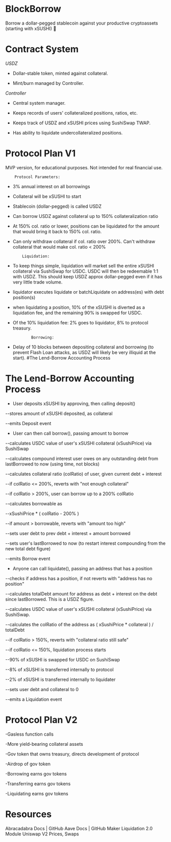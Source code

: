 # BlockBorrow

Borrow a dollar-pegged stablecoin against your productive cryptoassets (starting with xSUSHI) 🚀

# Contract System
*USDZ*
*   Dollar-stable token, minted against collateral.

*   Mint/burn managed by Controller.

  
  


   
   
   *Controller*

*   Central system manager.

*   Keeps records of users' collateralized positions, ratios, etc.

*   Keeps track of USDZ and xSUSHI prices using SushiSwap TWAP.

*   Has ability to liquidate undercollateralized positions.


# Protocol Plan V1

MVP version, for educational purposes. Not intended for real financial use.

        Protocol Parameters:
*  3% annual interest on all borrowings
*  Collateral will be xSUSHI to start
*  Stablecoin (dollar-pegged) is called USDZ
*  Can borrow USDZ against collateral up to 150% collateralization ratio
*  At 150% col. ratio or lower, positions can be liquidated for the amount that would bring it back to 150% col. ratio.
*  Can only withdraw collateral if col. ratio over 200%. Can't withdraw collateral that would make col. ratio < 200%
           
           Liquidation:
           
*   To keep things simple, liquidation will market sell the entire xSUSHI collateral via SushiSwap for USDC. USDC will then be redeemable 1:1 with USDZ. This should keep USDZ approx dollar-pegged even if it has very little trade volume.
*   liquidator executes liquidate or batchLiquidate on address(es) with debt position(s)
*  when liquidating a position, 10% of the xSUSHI is diverted as a liquidation fee, and the remaining 90% is swapped for USDC.
*  Of the 10% liquidation fee: 2% goes to liquidator, 8% to protocol treasury.
            
               Borrowing:
               
* Delay of 10 blocks between depositing collateral and borrowing (to prevent Flash Loan attacks, as USDZ will likely be very illiquid at the start).
#The Lend-Borrow Accounting Process

# The Lend-Borrow Accounting Process
* User deposits xSUSHI by approving, then calling deposit()

--stores amount of xSUSHI deposited, as collateral

--emits Deposit event

*  User can then call borrow(), passing amount to borrow

--calculates USDC value of user's xSUSHI collateral (xSushiPrice) via SushiSwap

--calculates compound interest user owes on any outstanding debt from lastBorrowed to now (using time, not blocks)

--calculates collateral ratio (colRatio) of user, given current debt + interest

--if colRatio <= 200%, reverts with "not enough collateral"

--if colRatio > 200%, user can borrow up to a 200% colRatio

--calculates borrowable as

--xSushiPrice * ( colRatio - 200% )

--if amount > borrowable, reverts with "amount too high"

--sets user debt to prev debt + interest + amount borrowed

--sets user's lastBorrowed to now (to restart interest compounding from the new total debt figure)

--emits Borrow event

*  Anyone can call liquidate(), passing an address that has a position

--checks if address has a position, if not reverts with "address has no position"

--calculates totalDebt amount for address as debt + interest on the debt since lastBorrowed. This is a USDZ figure.

--calculates USDC value of user's xSUSHI collateral (xSushiPrice) via SushiSwap.

--calculates the colRatio of the address as
( xSushiPrice * collateral ) / totalDebt

--if colRatio > 150%, reverts with "collateral ratio still safe"

--if colRatio <= 150%, liquidation process starts

--90% of xSUSHI is swapped for USDC on SushiSwap

--8% of xSUSHI is transferred internally to protocol

--2% of xSUSHI is transferred internally to liquidater

--sets user debt and collateral to 0

--emits a Liquidation event

# Protocol Plan V2

-Gasless function calls

-More yield-bearing collateral assets

-Gov token that owns treasury, directs development of protocol

-Airdrop of gov token

-Borrowing earns gov tokens

-Transferring earns gov tokens

-Liquidating earns gov tokens

# Resources

Abracadabra Docs | GitHub
Aave Docs | GitHub
Maker Liquidation 2.0 Module
Uniswap V2 Prices, Swaps

